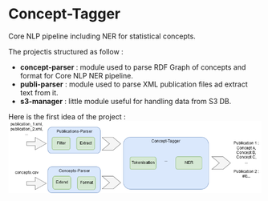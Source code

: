 # Concept-Tagger
Core NLP pipeline including NER for statistical concepts.

The projectis structured as follow :
* **concept-parser** : module used to parse RDF Graph of concepts and format for Core NLP NER pipeline.
* **publi-parser** : module used to parse XML publication files ad extract text from it.
* **s3-manager** : little module useful for handling data from S3 DB.

Here is the first idea of the project :
![Insee-NER-Pipeline](doc/Insee-NER-Pipeline.png)

